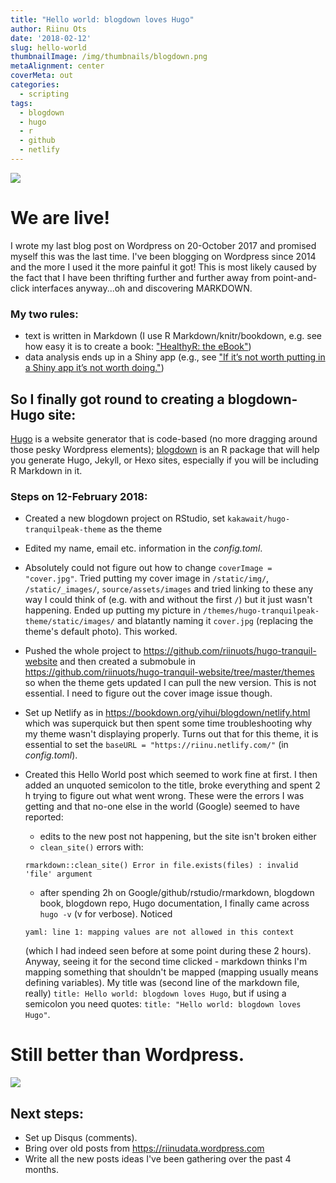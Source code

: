 ```yaml
---
title: "Hello world: blogdown loves Hugo"
author: Riinu Ots
date: '2018-02-12'
slug: hello-world
thumbnailImage: /img/thumbnails/blogdown.png
metaAlignment: center
coverMeta: out
categories:
  - scripting
tags:
  - blogdown
  - hugo
  - r
  - github
  - netlify
---
```



![](https://riinudata.files.wordpress.com/2018/02/blogdown_hugo.png?w=736)

# We are live!

I wrote my last blog post on Wordpress on 20-October 2017 and promised myself this was the last time. I've been blogging on Wordpress since 2014 and the more I used it the more painful it got! This is most likely caused by the fact that I have been thrifting further and further away from point-and-click interfaces anyway...oh and discovering MARKDOWN.


### My two rules:

* text is written in Markdown (I use R Markdown/knitr/bookdown, e.g. see how easy it is to create a book: ["HealthyR: the eBook"](https://surgicalinformatics.github.io/healthyr_book/))
* data analysis ends up in a Shiny app (e.g., see ["If it’s not worth putting in a Shiny app it’s not worth doing."](https://riinu.me/2017/10/20/your-first-shiny-app/))


## So I finally got round to creating a blogdown-Hugo site:


[Hugo](https://gohugo.io/) is a website generator that is code-based (no more dragging around those pesky Wordpress elements); [blogdown](https://bookdown.org/yihui/blogdown/) is an R package that will help you generate Hugo, Jekyll, or Hexo sites, especially if you will be including R Markdown in it.

### Steps on 12-February 2018: 

* Created a new blogdown project on RStudio, set `kakawait/hugo-tranquilpeak-theme` as the theme
* Edited my name, email etc. information in the *config.toml*.
* Absolutely could not figure out how to change `coverImage = "cover.jpg"`. Tried putting my cover image in `/static/img/`, `/static/_images/`, `source/assets/images` and tried linking to these any way I could think of (e.g. with and without the first `/`) but it just wasn't happening. Ended up putting my picture in `/themes/hugo-tranquilpeak-theme/static/images/` and blatantly naming it `cover.jpg` (replacing the theme's default photo). This worked.
* Pushed the whole project to https://github.com/riinuots/hugo-tranquil-website and then created a submobule in https://github.com/riinuots/hugo-tranquil-website/tree/master/themes so when the theme gets updated I can pull the new version. This is not essential. I need to figure out the cover image issue though.
* Set up Netlify as in https://bookdown.org/yihui/blogdown/netlify.html which was superquick but then spent some time troubleshooting why my theme wasn't displaying properly. Turns out that for this theme, it is essential to set the `baseURL = "https://riinu.netlify.com/"` (in *config.toml*). 
* Created this Hello World post which seemed to work fine at first. I then added an unquoted semicolon to the title, broke everything and spent 2 h trying to figure out what went wrong. These were the errors I was getting and that no-one else in the world (Google) seemed to have reported:
   - edits to the new post not happening, but the site isn't broken either
   - `clean_site()` errors with: 
   
   ```rmarkdown::clean_site() Error in file.exists(files) : invalid 'file' argument```
   
   -  after spending 2h on Google/github/rstudio/rmarkdown, blogdown book, blogdown repo, Hugo documentation, I finally came across `hugo -v` (v for verbose). Noticed 
   
   ````yaml: line 1: mapping values are not allowed in this context````
   
   (which I had indeed seen before at some point during these 2 hours). Anyway, seeing it for the second time clicked - markdown thinks I'm mapping something that shouldn't be mapped (mapping usually means defining variables). My title was (second line of the markdown file, really) `title: Hello world: blogdown loves Hugo`, but if using a semicolon you need quotes: `title: "Hello world: blogdown loves Hugo"`.

# Still better than Wordpress.

![](https://riinudata.files.wordpress.com/2018/02/pandas.gif)

## Next steps:

* Set up Disqus (comments).
* Bring over old posts from https://riinudata.wordpress.com
* Write all the new posts ideas I've been gathering over the past 4 months.



